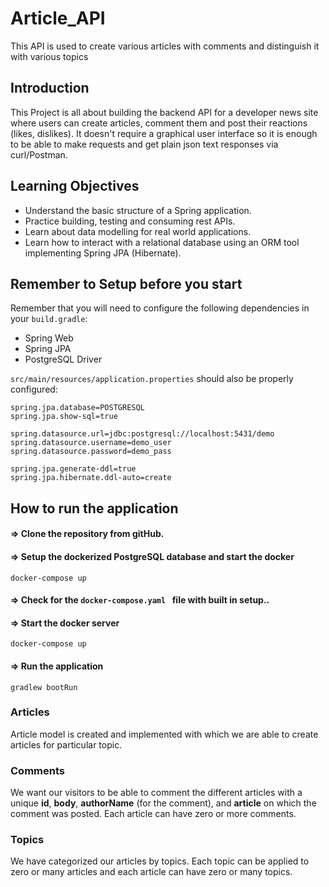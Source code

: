 # Article_API
This API is used to create various articles with comments and distinguish it with various topics

## Introduction
This Project is all about building the backend API for a developer news site where users can create articles, comment them and post their reactions (likes, dislikes). It doesn't require a graphical user interface so it is enough to be able to make requests and get plain json text responses via curl/Postman. 

## Learning Objectives
* Understand the basic structure of a Spring application.
* Practice building, testing and consuming rest APIs.
* Learn about data modelling for real world applications.
* Learn how to interact with a relational database using an ORM tool implementing Spring JPA (Hibernate).

##  Remember to Setup before you start
Remember that you will need to configure the following dependencies in your `build.gradle`:
* Spring Web
* Spring JPA
* PostgreSQL Driver

`src/main/resources/application.properties` should also be properly configured:
```properties
spring.jpa.database=POSTGRESQL
spring.jpa.show-sql=true

spring.datasource.url=jdbc:postgresql://localhost:5431/demo
spring.datasource.username=demo_user
spring.datasource.password=demo_pass

spring.jpa.generate-ddl=true
spring.jpa.hibernate.ddl-auto=create
```
## How to run the application 

#### => Clone the repository from gitHub.
#### => Setup the dockerized PostgreSQL database and start the docker

``docker-compose up
``
#### => Check for the `docker-compose.yaml ` file with built in setup..


#### => Start the docker server

``docker-compose up
``

#### => Run the application 
``gradlew bootRun
``







### Articles
 Article model is created  and implemented with which we are able to create articles for particular topic.

### Comments
We want our visitors to be able to comment the different articles with a unique **id**, **body**, **authorName** (for the comment), and **article**
on which the comment was posted. Each article can have zero or more comments. 






### Topics
We have  categorized our articles by topics. Each topic can be applied to zero or many articles and each article can have zero or many topics.







